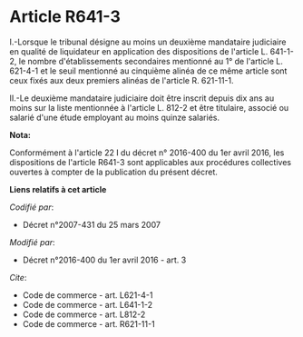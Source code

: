 # Article R641-3

I.-Lorsque le tribunal désigne au moins un deuxième mandataire judiciaire en qualité de liquidateur en application des
dispositions de l'article L. 641-1-2, le nombre d'établissements secondaires mentionné au 1° de l'article L. 621-4-1 et le
seuil mentionné au cinquième alinéa de ce même article sont ceux fixés aux deux premiers alinéas de l'article R. 621-11-1. 

II.-Le deuxième mandataire judiciaire doit être inscrit depuis dix ans au moins sur la liste mentionnée à l'article L. 812-2
et être titulaire, associé ou salarié d'une étude employant au moins quinze salariés.

**Nota:**

Conformément à l'article 22 I du décret n° 2016-400 du 1er avril 2016, les dispositions de l'article R641-3  sont applicables
aux procédures collectives ouvertes à compter de la publication du présent décret.

**Liens relatifs à cet article**

_Codifié par_:

  - Décret n°2007-431 du 25 mars 2007

_Modifié par_:

  - Décret n°2016-400 du 1er avril 2016 - art. 3

_Cite_:

  - Code de commerce - art. L621-4-1
  - Code de commerce - art. L641-1-2
  - Code de commerce - art. L812-2
  - Code de commerce - art. R621-11-1
